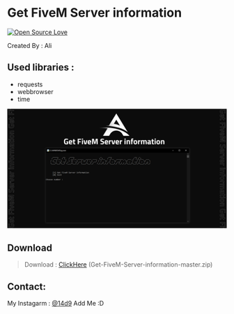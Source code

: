 # Get FiveM Server information

[![Open Source Love](https://badges.frapsoft.com/os/v1/open-source.svg?v=103)](https://github.com/ellerbrock/open-source-badges/)

Created By : Ali

## Used libraries :
- requests
- webbrowser
- time


![program pic](https://github.com/14d9/Get-FiveM-Server-information/blob/master/img/Get-FiveM-Server-information(Ali).png)


       

 ## Download
 > Download : [ClickHere](https://github.com/14d9/Get-FiveM-Server-information/archive/refs/heads/master.zip) (Get-FiveM-Server-information-master.zip)

     

## Contact:

My Instagarm : [@14d9](https://www.instagram.com/14d9) Add Me :D
